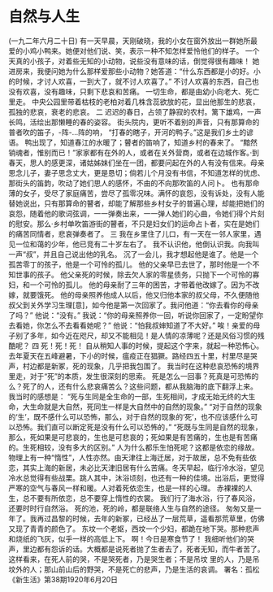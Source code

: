 # 自然与人生
(一九二年六月二十日)
有一天早晨，天刚破晓，我的小女在窗外放出一群她所最爱的小鸡小鸭来。她便对他们说、笑，表示一种不知怎样爱怜他们的样子。
一个天真的小孩子，对着些无知的小动物，说些没有意味的话，倒觉得很有趣味！
她进房来，我便问她为什么那样爱那些小动物？她答道：“什么东西都是小的好。小的时候，才讨人欢喜，一到大了，就不讨人欢喜了。”
不讨人欢喜的东西，自己也没有欢喜，没有趣味，只剩下悲哀和苦痛。
一切生命，都是由幼小向老大、死亡里走。
中央公园里带着枯枝的老柏对着几株含蕊欲放的花，显出他那生的悲哀，孤独的悲哀，衰老的悲哀。
二
迟迟的春日，占领了静寂的农村。篱下雄鸡，一声长鸣，活绘出那懒睡的春的姿容。
街头院内，更听不着别的声音，只有那算命的普者吹的笛子，-阵-…阵的响，
“打春的瞎子，开河的鸭子。”这是我们乡土的谚语。
鸭出现了，知道春江的水暖了；瞽者的笛响了，知道乡村的春来了。
“黯然销魂者，惟别而已！”家家都有在外的人，或者在关外营商，或者在边城作客。·到春天，思人的感更深，诸姑姊妹们坐在一团，都要问起在外的人有没有信来。母亲思念儿子，妻子思念丈大，更是恳切；倘若儿个月没有书信，不知道怎样的忧虑、
那街头的笛韵，吹动了她们思人的感怀，不由的不向那吹笛的人问卜。
也有那命薄的女子，受尽了家庭痛苦，尝尽了孤零况味。满怀的哀怨，没有诉处，没有人能替她说出，只有那算命的瞽者，却能了解那些乡村女子的普遍心理，却能把她们的哀怨，随着他的歌词弦调，一一弹奏出来，一一弹人她们的心曲，令她们得个片刻的慰安。那么·乡村单吹笛游街的瞽者，不只是妇女们的运命占卜者，实在是她们的痛苦同情者，悲哀弹奏者了。
三
我在乡里住了儿口，有一天在一邻人家里，遇见一位和蔼的少年，他已竞有二十岁左右了。
我不认识他，他倒认识我。向我叫一声“叔”，并且自己说出他的乳名。
沉了一会儿，我才想起他是谁了。他是一个孤苦零丁的孩子，他是一个可怜的孤儿。
他的父亲早已去世了，那时他是一个不知世事的孩子。
他父亲死的时候，除去欠人家的零星债务，只抛下一个可怜的寡妇，和一个可怜的孤儿。
他的母亲耐了三年的困苦，才带着他改嫁了。因为不改嫁，就要饿死。
他的母亲照养他成人以后，他又归他本家的叔父母，不久便随他叔父到关外学习生理[意]，如今他是第一次回家了。我问他道：“你去看你的母亲了吗？”
他说：“没有。”
我说：“你的母亲照养你一回，听说你回家了，一定盼望你去看她，你怎么不去看看她呢？”
他说：“怕我叔婶知道了不大好。”
唉！亲爱的母子别了多年，如今近在咫尺，却又不能相见！是人情的凉薄呢？还是风俗习惯的残酷呢？
四
死！死！死！
自从稍知人事的时候，提起这个字来，就起一种恐怖心。
去年夏天在五峰避暑，下小的时候，瘟疫正在猖獗。路经四五十里，村里尽是哭声，村边都是新冢，死的现象，几乎把我包围了。
我当时在这种悲哀恐怖的境界里走，对于“死”的本质，发生很深刻的思索。
死是怎么一回事？死真是可恐怖的么？死了的人，还有什么悲哀痛苦么？这些问题，都从我脑海的底下翻浮上来。
我当时的感想是：
“死与生同是全生命的一部，生死相间，才成无始无终的大生命，大生命就是大自然，死同生一样是大自然中的自然的现象。”
“对于自然的现象的‘生’，既不感什么可以恐怖，那么，对于自然的现象的‘死’，也不应该感什么可以恐怖。我们直可以断定死是没有什么可以恐怖的，”
“死既与生同是自然的现象，那么，死如果是可悲哀的，生也是可悲哀的；死如果是有苦痛的，生也是有苦痛的。生死相较，没有多大的区别。”
人为什么都乐生怕死呢？这都是依恋的缘故。
物理上有一种“惰性”，人性亦然。由天津往上海迁居，对于故居，总不免有些依恋，其实上海的新居，未必比天津旧居有什么苦痛。冬天早起，临行冷水浴，望见冷水总觉得有些战栗。跳人其中，沐浴顷刻，也还有一种的佳境。出浴后，更觉得严寒的空气与春风一样和暖。人对着死依恋生，也是一样的心理。
赤裸裸的人生，总不要有所依恋，总不要穿上惰性的衣裳。
我们行了海水浴，行了春风浴，还要时时行自然浴。
死的池，死的岭，都是联络人生与自然的途径。
匆匆又是一年了。我再过昌黎的时候，去年的新冢，已经丛了一层荒草，遥看那荒草里，仿佛又现了青青的颜色了。
东坟一个老妪，西坟一个少妇，都跪在地下哭。那种悲声和烧纸的飞灰，似乎一样的高低上下。
啊！今日是寒食节了！
我细听他们的哭声，里边都有怨诉的话。大概都是说死者抛了生者去了，死者无知，而牛者苦了。
这样看来，在死人前的哭，不是哭死者，乃是哭生者；不是吊坟
里的人，乃是吊坟外的人；那山前山后的野哭，不是死亡的悲声，乃是生活的哀调。
署名：孤松
《新生活》第38期1920年6月20日
